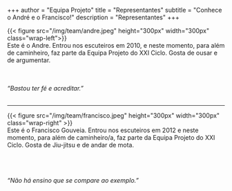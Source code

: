 +++
author = "Equipa Projeto"
title = "Representantes"
subtitle = "Conhece o André e o Francisco!"
description = "Representantes"
+++

<!--more-->

{{< figure src="/img/team/andre.jpeg" height="300px" width="300px" class="wrap-left">}}
​  
Este é o Andre.
Entrou nos escuteiros em 2010, e neste momento, para além de caminheiro, faz parte da Equipa Projeto do XXI Ciclo. Gosta de ousar e de argumentar.
​  
​  
​
​

_“Bastou ter fé e acreditar.”_
​  
​

---

{{< figure src="/img/team/francisco.jpeg" height="300px" width="300px" class="wrap-right" >}}
​  
Este é o Francisco Gouveia.
Entrou nos escuteiros em 2012 e neste momento, para além de caminheiro/a, faz parte da Equipa Projeto do XXI Ciclo. Gosta de Jiu-jitsu e de andar de mota.
​  
​  
​  
​

_“Não há ensino que se compare ao exemplo.”_
​  
​
